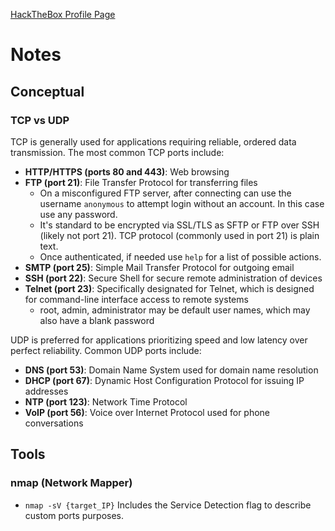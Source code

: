 [HackTheBox Profile Page](https://app.hackthebox.com/users/2141921)

# Notes

## Conceptual

### TCP vs UDP
TCP is generally used for applications requiring reliable, ordered data transmission. The most common TCP ports include:

* **HTTP/HTTPS (ports 80 and 443)**: Web browsing
* **FTP (port 21)**: File Transfer Protocol for transferring files
  * On a misconfigured FTP server, after connecting can use the username `anonymous` to attempt login without an account. In this case use any password.
  * It's standard to be encrypted via SSL/TLS as SFTP or FTP over SSH (likely not port 21). TCP protocol (commonly used in port 21) is plain text.
  * Once authenticated, if needed use `help` for a list of possible actions.
* **SMTP (port 25)**: Simple Mail Transfer Protocol for outgoing email
* **SSH (port 22)**: Secure Shell for secure remote administration of devices
* **Telnet (port 23)**: Specifically designated for Telnet, which is designed for command-line interface access to remote systems
  * root, admin, administrator may be default user names, which may also have a blank password

UDP is preferred for applications prioritizing speed and low latency over perfect reliability. Common UDP ports include:

* **DNS (port 53)**: Domain Name System used for domain name resolution
* **DHCP (port 67)**: Dynamic Host Configuration Protocol for issuing IP addresses
* **NTP (port 123)**: Network Time Protocol
* **VoIP (port 56)**: Voice over Internet Protocol used for phone conversations

## Tools

### nmap (Network Mapper)
* `nmap -sV {target_IP}`  Includes the Service Detection flag to describe custom ports purposes.